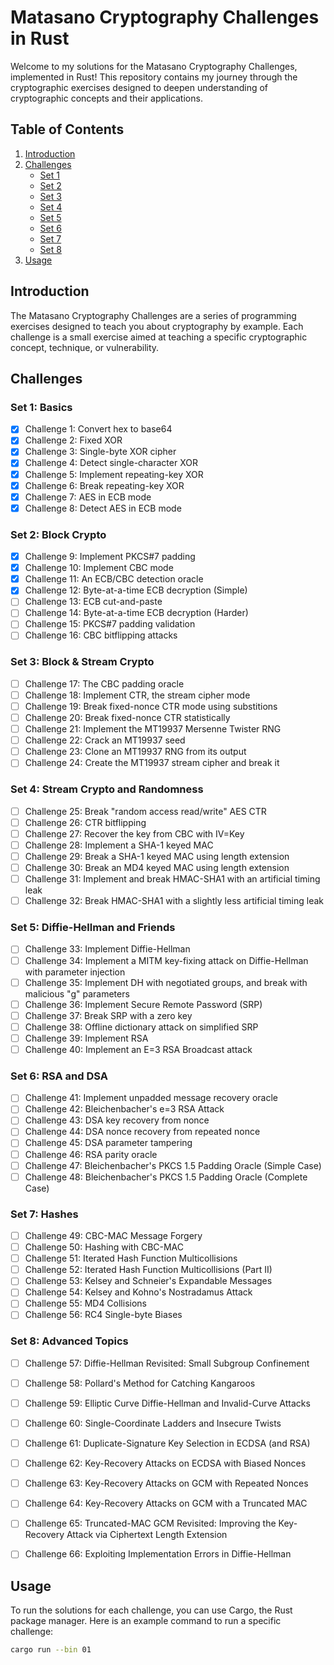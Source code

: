 # Matasano Cryptography Challenges in Rust

Welcome to my solutions for the Matasano Cryptography Challenges, implemented in Rust! This repository contains my journey through the cryptographic exercises designed to deepen understanding of cryptographic concepts and their applications.

## Table of Contents

1. [Introduction](#introduction)
2. [Challenges](#challenges)
   - [Set 1](#set-1)
   - [Set 2](#set-2)
   - [Set 3](#set-3)
   - [Set 4](#set-4)
   - [Set 5](#set-5)
   - [Set 6](#set-6)
   - [Set 7](#set-7)
   - [Set 8](#set-8)
3. [Usage](#usage)

## Introduction

The Matasano Cryptography Challenges are a series of programming exercises designed to teach you about cryptography by example. Each challenge is a small exercise aimed at teaching a specific cryptographic concept, technique, or vulnerability.

## Challenges

### Set 1: Basics

- [x] Challenge 1: Convert hex to base64
- [x] Challenge 2: Fixed XOR
- [x] Challenge 3: Single-byte XOR cipher
- [x] Challenge 4: Detect single-character XOR
- [x] Challenge 5: Implement repeating-key XOR
- [x] Challenge 6: Break repeating-key XOR
- [x] Challenge 7: AES in ECB mode
- [x] Challenge 8: Detect AES in ECB mode

### Set 2: Block Crypto

- [x] Challenge 9: Implement PKCS#7 padding
- [x] Challenge 10: Implement CBC mode
- [x] Challenge 11: An ECB/CBC detection oracle
- [x] Challenge 12: Byte-at-a-time ECB decryption (Simple)
- [ ] Challenge 13: ECB cut-and-paste
- [ ] Challenge 14: Byte-at-a-time ECB decryption (Harder)
- [ ] Challenge 15: PKCS#7 padding validation
- [ ] Challenge 16: CBC bitflipping attacks

### Set 3: Block & Stream Crypto

- [ ] Challenge 17: The CBC padding oracle
- [ ] Challenge 18: Implement CTR, the stream cipher mode
- [ ] Challenge 19: Break fixed-nonce CTR mode using substitions
- [ ] Challenge 20: Break fixed-nonce CTR statistically
- [ ] Challenge 21: Implement the MT19937 Mersenne Twister RNG
- [ ] Challenge 22: Crack an MT19937 seed
- [ ] Challenge 23: Clone an MT19937 RNG from its output
- [ ] Challenge 24: Create the MT19937 stream cipher and break it

### Set 4: Stream Crypto and Randomness

- [ ] Challenge 25: Break "random access read/write" AES CTR
- [ ] Challenge 26: CTR bitflipping
- [ ] Challenge 27: Recover the key from CBC with IV=Key
- [ ] Challenge 28: Implement a SHA-1 keyed MAC
- [ ] Challenge 29: Break a SHA-1 keyed MAC using length extension
- [ ] Challenge 30: Break an MD4 keyed MAC using length extension
- [ ] Challenge 31: Implement and break HMAC-SHA1 with an artificial timing leak
- [ ] Challenge 32: Break HMAC-SHA1 with a slightly less artificial timing leak

### Set 5: Diffie-Hellman and Friends

- [ ] Challenge 33: Implement Diffie-Hellman
- [ ] Challenge 34: Implement a MITM key-fixing attack on Diffie-Hellman with parameter injection
- [ ] Challenge 35: Implement DH with negotiated groups, and break with malicious "g" parameters
- [ ] Challenge 36: Implement Secure Remote Password (SRP)
- [ ] Challenge 37: Break SRP with a zero key
- [ ] Challenge 38: Offline dictionary attack on simplified SRP
- [ ] Challenge 39: Implement RSA
- [ ] Challenge 40: Implement an E=3 RSA Broadcast attack

### Set 6: RSA and DSA

- [ ] Challenge 41: Implement unpadded message recovery oracle
- [ ] Challenge 42: Bleichenbacher's e=3 RSA Attack
- [ ] Challenge 43: DSA key recovery from nonce
- [ ] Challenge 44: DSA nonce recovery from repeated nonce
- [ ] Challenge 45: DSA parameter tampering
- [ ] Challenge 46: RSA parity oracle
- [ ] Challenge 47: Bleichenbacher's PKCS 1.5 Padding Oracle (Simple Case)
- [ ] Challenge 48: Bleichenbacher's PKCS 1.5 Padding Oracle (Complete Case)

### Set 7: Hashes

- [ ] Challenge 49: CBC-MAC Message Forgery
- [ ] Challenge 50: Hashing with CBC-MAC
- [ ] Challenge 51: Iterated Hash Function Multicollisions
- [ ] Challenge 52: Iterated Hash Function Multicollisions (Part II)
- [ ] Challenge 53: Kelsey and Schneier's Expandable Messages
- [ ] Challenge 54: Kelsey and Kohno's Nostradamus Attack
- [ ] Challenge 55: MD4 Collisions
- [ ] Challenge 56: RC4 Single-byte Biases

### Set 8: Advanced Topics

- [ ] Challenge 57: Diffie-Hellman Revisited: Small Subgroup Confinement 
- [ ] Challenge 58: Pollard's Method for Catching Kangaroos
- [ ] Challenge 59: Elliptic Curve Diffie-Hellman and Invalid-Curve Attacks
- [ ] Challenge 60: Single-Coordinate Ladders and Insecure Twists
- [ ] Challenge 61: Duplicate-Signature Key Selection in ECDSA (and RSA)
- [ ] Challenge 62: Key-Recovery Attacks on ECDSA with Biased Nonces
- [ ] Challenge 63: Key-Recovery Attacks on GCM with Repeated Nonces
- [ ] Challenge 64: Key-Recovery Attacks on GCM with a Truncated MAC
- [ ] Challenge 65: Truncated-MAC GCM Revisited: Improving the Key-Recovery Attack via Ciphertext Length Extension
- [ ] Challenge 66: Exploiting Implementation Errors in Diffie-Hellman


## Usage

To run the solutions for each challenge, you can use Cargo, the Rust package manager. Here is an example command to run a specific challenge:

```bash
cargo run --bin 01
```
